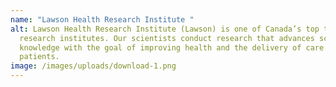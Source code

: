 ```yaml
---
name: "Lawson Health Research Institute "
alt: Lawson Health Research Institute (Lawson) is one of Canada’s top ten health
  research institutes. Our scientists conduct research that advances scientific
  knowledge with the goal of improving health and the delivery of care for
  patients.
image: /images/uploads/download-1.png
---
```

